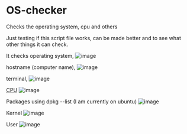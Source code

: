# OS-checker
Checks the operating system, cpu and others

Just testing if this script file works, can be made better and to see what other things it can check.

It checks operating system, 
![image](https://user-images.githubusercontent.com/97310758/160301305-464720cf-8a5a-4c08-99c2-16e78f8694a3.png)

hostname (computer name), 
![image](https://user-images.githubusercontent.com/97310758/160301313-1400d987-cd57-481f-ba11-13bae287f2e3.png)

terminal,
![image](https://user-images.githubusercontent.com/97310758/160301320-bbfd442a-af03-4ed6-b7b0-ce1299cd614d.png)

<abbr title="Central Processing Unit">CPU</abbr>
![image](https://user-images.githubusercontent.com/97310758/160301337-357a4561-84cf-4c84-8741-ed6007ba0792.png)

Packages using dpkg --list (I am currently on ubuntu)
![image](https://user-images.githubusercontent.com/97310758/160301364-73fc2b8a-19e5-4d64-b840-7ae5c9d54626.png)

Kernel
![image](https://user-images.githubusercontent.com/97310758/160301367-13bce79a-4992-4abc-98ac-8b7c1649a6f4.png)

User
![image](https://user-images.githubusercontent.com/97310758/160301373-aa2a0f5e-af78-4448-b77a-07945b2f2001.png)
